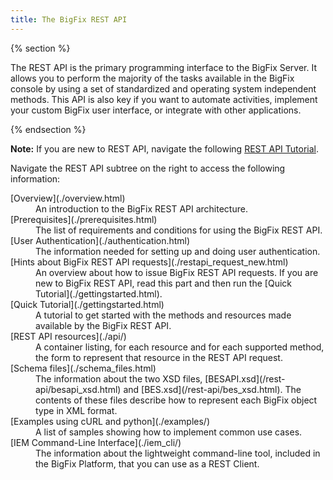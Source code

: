 ```yaml
---
title: The BigFix REST API
---
```


{% section %}

The REST API is the primary programming interface to the BigFix Server. It allows you to perform the majority of the tasks available in the BigFix console by using a set of standardized and operating system independent methods.
This API is also key if you want to automate activities, implement your custom BigFix user interface, or integrate with other applications.

{% endsection %}

**Note:** If you are new to REST API, navigate the following [REST API Tutorial](http://www.restapitutorial.com/ ).

Navigate the REST API subtree on the right to access the following information:

<dl>
  <dt>[Overview](./overview.html)</dt>
  <dd>An introduction to the BigFix REST API architecture.</dd>

  <dt>[Prerequisites](./prerequisites.html)</dt>
  <dd>The list of requirements and conditions for using the BigFix REST API.</dd>

  <dt>[User Authentication](./authentication.html)</dt>
  <dd>The information needed for setting up and doing user authentication.</dd>

  <dt>[Hints about BigFix REST API requests](./restapi_request_new.html)</dt>
  <dd>An overview about how to issue BigFix REST API requests. If you are new to BigFix REST API, read this part and then run the [Quick Tutorial](./gettingstarted.html).</dd>

  <dt>[Quick Tutorial](./gettingstarted.html)</dt>
  <dd>A tutorial to get started with the methods and resources made available by the BigFix REST API.</dd>

  <dt>[REST API resources](./api/)</dt>
  <dd>A container listing, for each resource and for each supported method, the form to represent that resource in the REST API request.</dd>

  <dt>[Schema files](./schema_files.html)</dt>
  <dd>The information about the two XSD files, [BESAPI.xsd](/rest-api/besapi_xsd.html) and [BES.xsd](/rest-api/bes_xsd.html). The contents of these files describe how to represent each BigFix object type in XML format.</dd>

  <dt>[Examples using cURL and python](./examples/)</dt>
  <dd>A list of samples showing how to implement common use cases.</dd>

  <dt>[IEM Command-Line Interface](./iem_cli/)</dt>
  <dd>The information about the lightweight command-line tool, included in the BigFix Platform, that you can use as a REST Client.</dd>

</dl>
